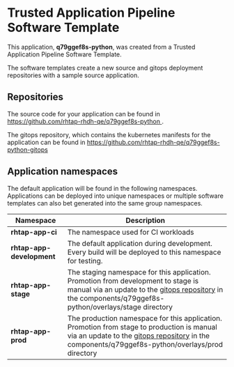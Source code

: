 # Trusted Application Pipeline Software Template

This application, **q79ggef8s-python**, was created from a Trusted Application Pipeline Software Template.

The software templates create a new source and gitops deployment repositories with a sample source application. 

## Repositories

The source code for your application can be found in [https://github.com/rhtap-rhdh-qe/q79ggef8s-python ](https://github.com/rhtap-rhdh-qe/q79ggef8s-python ).
 
The gitops repository, which contains the kubernetes manifests for the application can be found in 
[https://github.com/rhtap-rhdh-qe/q79ggef8s-python-gitops ](https://github.com/rhtap-rhdh-qe/q79ggef8s-python-gitops ) 

## Application namespaces 

The default application will be found in the following namespaces. Applications can be deployed into unique namespaces or multiple software templates can also bet generated into the same group namespaces.  

|  Namespace   |  Description   |  
| -------- | -------- |
| **rhtap-app-ci** | The namespace used for CI workloads |
| **rhtap-app-development** | The default application during development. Every build will be deployed to this namespace for testing. |
| **rhtap-app-stage** | The staging namespace for this application. Promotion from development to stage is manual via an update to the [gitops repository](https://github.com/rhtap-rhdh-qe/q79ggef8s-python-gitops ) in the components/q79ggef8s-python/overlays/stage directory |
| **rhtap-app-prod** | The production namespace for this application. Promotion from stage to production is manual via an update to the [gitops repository](https://github.com/rhtap-rhdh-qe/q79ggef8s-python-gitops ) in the components/q79ggef8s-python/overlays/prod directory |